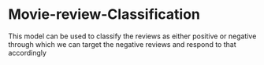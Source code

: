 # Movie-review-Classification
This model can be used to classify the reviews as either positive or negative through which we can target the negative reviews and respond to that accordingly 
